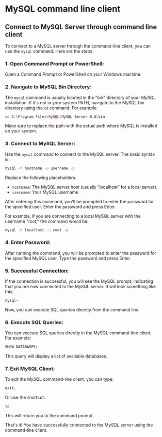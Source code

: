 # MySQL command line client
## Connect to MySQL Server through command line client


To connect to a MySQL server through the command-line client, you can use the `mysql` command. Here are the steps:

### 1. Open Command Prompt or PowerShell:

Open a Command Prompt or PowerShell on your Windows machine.

### 2. Navigate to MySQL Bin Directory:

The `mysql` command is usually located in the "bin" directory of your MySQL installation. If it's not in your system PATH, navigate to the MySQL bin directory using the `cd` command. For example:

```bash
cd C:\Program Files\MySQL\MySQL Server 8.0\bin
```

Make sure to replace the path with the actual path where MySQL is installed on your system.

### 3. Connect to MySQL Server:

Use the `mysql` command to connect to the MySQL server. The basic syntax is:

```bash
mysql -h hostname -u username -p
```

Replace the following placeholders:

- `hostname`: The MySQL server host (usually "localhost" for a local server).
- `username`: Your MySQL username.

After entering this command, you'll be prompted to enter the password for the specified user. Enter the password and press Enter.

For example, if you are connecting to a local MySQL server with the username "root," the command would be:

```bash
mysql -h localhost -u root -p
```

### 4. Enter Password:

After running the command, you will be prompted to enter the password for the specified MySQL user. Type the password and press Enter.

### 5. Successful Connection:

If the connection is successful, you will see the MySQL prompt, indicating that you are now connected to the MySQL server. It will look something like this:

```bash
mysql>
```

Now, you can execute SQL queries directly from the command line.

### 6. Execute SQL Queries:

You can execute SQL queries directly in the MySQL command-line client. For example:

```sql
SHOW DATABASES;
```

This query will display a list of available databases.

### 7. Exit MySQL Client:

To exit the MySQL command-line client, you can type:

```sql
exit;
```

Or use the shortcut:

```sql
\q
```

This will return you to the command prompt.

That's it! You have successfully connected to the MySQL server using the command-line client.
